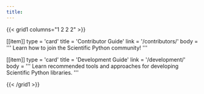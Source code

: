 ```yaml
---
title:
---
```


{{< grid1 columns="1 2 2 2" >}}

[[item]]
type = 'card'
title = 'Contributor Guide'
link = '/contributors/'
body = '''
Learn how to join the Scientific Python community!
'''

[[item]]
type = 'card'
title = 'Development Guide'
link = '/development/'
body = '''
Learn recommended tools and approaches for developing Scientific Python libraries.
'''

{{< /grid1 >}}

<!--
      # - buttonText: Maintainer Guide
      #   url: /maintainers/
      #   text: Learn how to build, coordinate, and sustain a healthy project.
      # - buttonText: Community Guide
      #   url: /community/
      #   text: Get familiar with the Scientific Python community.
-->
